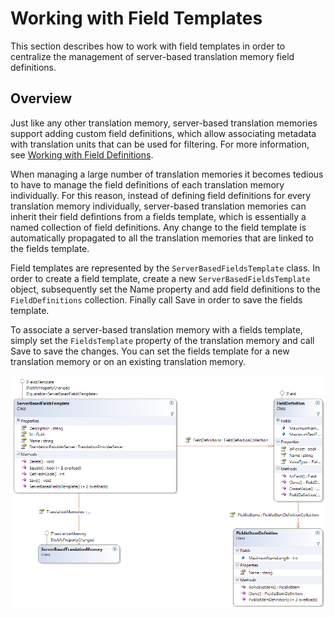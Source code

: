 Working with Field Templates
=====
This section describes how to work with field templates in order to centralize the management of server-based translation memory field definitions.

Overview
-----
Just like any other translation memory, server-based translation memories support adding custom field definitions, which allow associating metadata with translation units that can be used for filtering. For more information, see [Working with Field Definitions](working_with_field_definitions.md).

When managing a large number of translation memories it becomes tedious to have to manage the field definitions of each translation memory individually. For this reason, instead of defining field definitions for every translation memory individually, server-based translation memories can inherit their field defintions from a fields template, which is essentially a named collection of field definitions. Any change to the field template is automatically propagated to all the translation memories that are linked to the fields template.

Field templates are represented by the `ServerBasedFieldsTemplate` class. In order to create a field template, create a new `ServerBasedFieldsTemplate` object, subsequently set the Name property and add field definitions to the `FieldDefinitions` collection. Finally call Save in order to save the fields template.

To associate a server-based translation memory with a fields template, simply set the `FieldsTemplate` property of the translation memory and call Save to save the changes. You can set the fields template for a new translation memory or on an existing translation memory.



<img style="display:block; " src="images/FieldsTemplate.png"/>